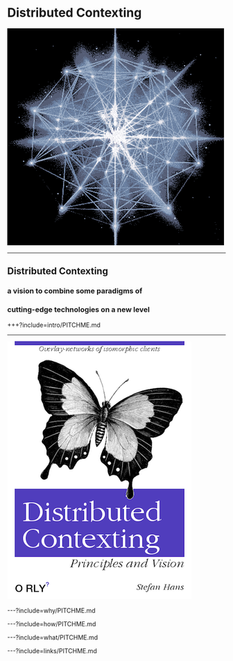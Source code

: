 # Distributed Contexting

![animated-network-sphere](assets/image/animated-network-sphere.gif)

---

## Distributed Contexting

### a vision to combine some paradigms of
### cutting-edge technologies on a new level


+++?include=intro/PITCHME.md

---

![Distributed Contexting](assets/image/Distributed-Contexting.png)

---?include=why/PITCHME.md

---?include=how/PITCHME.md

---?include=what/PITCHME.md

---?include=links/PITCHME.md


